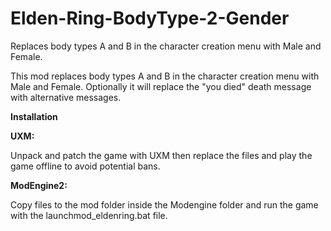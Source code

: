 # Elden-Ring-BodyType-2-Gender

Replaces body types A and B in the character creation menu with Male and Female.

This mod replaces body types A and B in the character creation menu with Male and Female.
Optionally it will replace the "you died" death message with alternative messages.

**Installation**


**UXM:**

Unpack and patch the game with UXM then replace the files and play the game offline to avoid potential bans.


**ModEngine2:**

Copy files to the mod folder inside the Modengine folder and run the game with the launchmod_eldenring.bat file.
